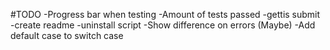#TODO
    -Progress bar when testing
    -Amount of tests passed
    -gettis submit
    -create readme
    -uninstall script
    -Show difference on errors (Maybe)
    -Add default case to switch case
